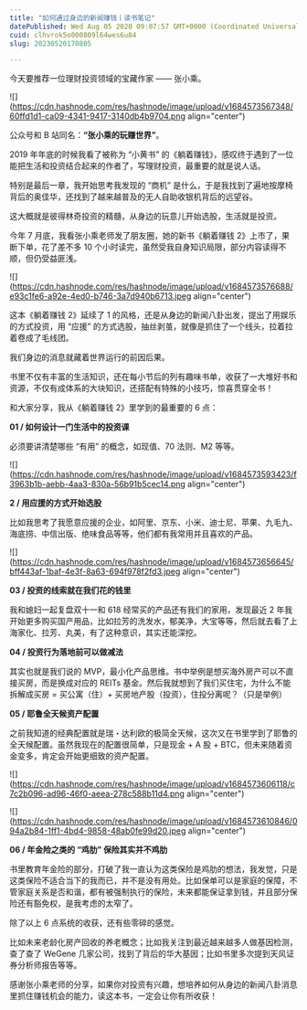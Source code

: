 ```yaml
---
title: "如何通过身边的新闻赚钱丨读书笔记"
datePublished: Wed Aug 05 2020 09:07:57 GMT+0000 (Coordinated Universal Time)
cuid: clhvrok5o000809l64wes6u84
slug: 20230520170805

---
```


今天要推荐一位理财投资领域的宝藏作家 —— 张小乘。

![](https://cdn.hashnode.com/res/hashnode/image/upload/v1684573567348/60ffd1d1-ca09-4341-9417-3140db4b9704.png align="center")

公众号和 B 站同名：**“张小乘的玩赚世界”**。

2019 年年底的时候我看了被称为 “小黄书” 的《躺着赚钱》，感叹终于遇到了一位能把生活和投资结合起来的作者了，写理财投资，最重要的就是说人话。

特别是最后一章，我开始思考我发现的 “商机” 是什么，于是我找到了遍地按摩椅背后的奥佳华，还找到了越来越普及的无人自助收银机背后的远望谷。

这大概就是彼得林奇投资的精髓，从身边的玩意儿开始选股，生活就是投资。

今年 7 月底，我看张小乘老师发了朋友圈，她的新书《躺着赚钱 2》上市了，果断下单，花了差不多 10 个小时读完，虽然受我自身知识局限，部分内容读得不顺，但仍受益匪浅。

![](https://cdn.hashnode.com/res/hashnode/image/upload/v1684573576688/e93c1fe6-a92e-4ed0-b746-3a7d940b6713.jpeg align="center")

这本《躺着赚钱 2》延续了 1 的风格，还是从身边的新闻八卦出发，提出了用娱乐的方式投资，用 “应援” 的方式选股，抽丝剥茧，就像是抓住了一个线头，拉着拉着卷成了毛线团。

我们身边的消息就藏着世界运行的前因后果。

书里不仅有丰富的生活知识，还在每小节后的列有趣味书单，收获了一大堆好书和资源，不仅有成体系的大块知识，还搭配有特殊的小技巧，惊喜贯穿全书！

和大家分享，我从《躺着赚钱 2》里学到的最重要的 6 点：

**01 / 如何设计一门生活中的投资课**

必须要讲清楚哪些 “有用” 的概念，如现值、70 法则、M2 等等。

![](https://cdn.hashnode.com/res/hashnode/image/upload/v1684573593423/f3963b1b-aebb-4aa3-830a-56b91b5cec14.png align="center")

**2 / 用应援的方式开始选股**

比如我思考了我愿意应援的企业，如阿里、京东、小米、迪士尼、苹果、九毛九、海底捞、中信出版、绝味食品等等，他们都有我常用并且喜欢的产品。

![](https://cdn.hashnode.com/res/hashnode/image/upload/v1684573656645/bff443af-1baf-4e3f-8a63-694f978f2fd3.jpeg align="center")

**03 / 投资的线索就在我们花的钱里**

我和媳妇一起复盘双十一和 618 经常买的产品还有我们的家用，发现最近 2 年我开始更多购买国产用品，比如拉芳的洗发水，郁美净，大宝等等，然后就去看了上海家化、拉芳、丸美，有了这种意识，其实还能深挖。

**04 / 投资行为落地前可以做减法**

其实也就是我们说的 MVP，最小化产品思维。书中举例是想买海外房产可以不直接买房，而是换成对应的 REITs 基金。然后我就想到了我们买住宅，为什么不能拆解成买房 = 买公寓（住）+ 买房地产股（投资），住投分离呢？（只是举例）

**05 / 耶鲁全天候资产配置**

之前我知道的经典配置就是瑞・达利欧的极简全天候，这次又在书里学到了耶鲁的全天候配置。虽然我现在的配置很简单，只是现金 + A 股 + BTC，但未来随着资金变多，肯定会开始更细致的资产配置。

![](https://cdn.hashnode.com/res/hashnode/image/upload/v1684573606118/c7c2b096-ad96-46f0-aeea-278c588b11d4.png align="center")

![](https://cdn.hashnode.com/res/hashnode/image/upload/v1684573610846/094a2b84-1ff1-4bd4-9858-48ab0fe99d20.jpeg align="center")

**06 / 年金险之类的 “鸡肋” 保险其实并不鸡肋**

书里教育年金险的部分，打破了我一直认为这类保险是鸡肋的想法，我发觉，只是这类保险不适合当下的我而已，并不是没有用处。比如保单可以是家庭的保障，不管家庭关系是否和谐，都有被强制执行的保险，未来都能保证拿到钱，并且部分保险还有豁免权，是我考虑的太窄了。

除了以上 6 点系统的收获，还有些零碎的感觉。

比如未来老龄化房产回收的养老概念；比如我关注到最近越来越多人做基因检测，查了查了 WeGene 几家公司，找到了背后的华大基因；比如书里多次提到天风证券分析师报告等等。

感谢张小乘老师的分享，如果你对投资有兴趣，想培养如何从身边的新闻八卦消息里抓住赚钱机会的能力，读这本书，一定会让你有所收获！